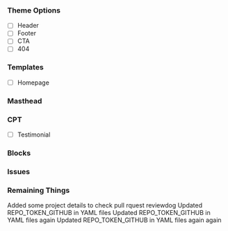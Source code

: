 
### Theme Options

* [ ] Header
* [ ] Footer
* [ ] CTA
* [ ] 404

### Templates

* [ ] Homepage

### Masthead

### CPT

* [ ] Testimonial

### Blocks


### Issues

### Remaining Things

Added some project details to check pull rquest reviewdog
Updated REPO_TOKEN_GITHUB in YAML files
Updated REPO_TOKEN_GITHUB in YAML files again
Updated REPO_TOKEN_GITHUB in YAML files again again
